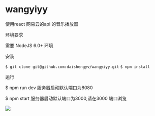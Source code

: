 # wangyiyy
使用react 网易云的api 的音乐播放器


环境要求

需要 NodeJS 6.0+ 环境

安装

`$ git clone git@github.com:daishengyv/wangyiyy.git`
`$ npm install`


运行

$ npm run dev
服务器启动默认端口为8080

$ npm start
服务器启动默认端口为3000,请在3000 端口浏览

![](https://daishengyv.github.io/img/jdfw.gif)


